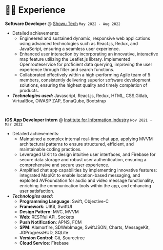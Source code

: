 # 👨‍💻 Experience

**Software Developer** @ [Showu Tech](https://shouwu.com.tw/) `May 2022 - Aug 2022`
- Detailed achievements:
  - Engineered and sustained dynamic, responsive web applications using advanced technologies such as React.js, Redux, and JavaScript, ensuring a seamless user experience.
  - Enhanced user interaction by incorporating an innovative, interactive map feature utilizing the Leaflet.js library. Implemented Openrouteservice for proficient data querying, improving the user experience through filter and search functions.
  - Collaborated effectively within a high-performing Agile team of 5 members, consistently delivering superior software development solutions, ensuring the highest quality and timely completion of products.
- _**Technologies used:**_ Javascript, React.js, Redux, HTML, CSS,Gitlab, VirtualBox, OWASP ZAP, SonaQube, Bootstrap

&nbsp;

**iOS App Developer intern** @ [Institute for Information Industry](https://web.iii.org.tw/) `Nov 2021 - Mar 2022`

- Detailed achievements:
  - Maintained a complex internal real-time chat app, applying MVVM architectural patterns to ensure structured, efficient, and maintainable coding practices.
  - Leveraged UIKit to design intuitive user interfaces, and Firebase for secure data storage and robust user authentication, ensuring a comprehensive and secure user experience.
  - Amplified chat app capabilities by implementing innovative features: integrated MapKit to enable location-based messaging, and exploited AVFoundation for audio and video message functionality, enriching the communication tools within the app, and enhancing user satisfaction.
- _**Technologies used:**_
  - **Programming Language**: Swift, Objective-C
  - **Framework**: UIKit, SwiftUI
  - **Design Pattern**: MVC, MVVM
  - **Web**: RESTful API, Sockets
  - **Push Notification**: APNS, FCM
  - **SPM**: Alamorfire, SDWebImage, SwiftJSON, Charts, MessageKit, JGProgressHUD, SQLite
  - **Version Control**: Git, Sourcetree
  - **Cloud Service**: Firebase
  
&nbsp;